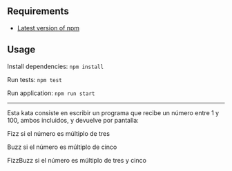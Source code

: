 ## Requirements
* [Latest version of npm](https://www.npmjs.com/get-npm)

## Usage
Install dependencies: `npm install`

Run tests: `npm test`

Run application: `npm run start`

_________

Esta kata consiste en escribir un programa que recibe un número entre 1 y 100, ambos incluidos, y devuelve por pantalla:

Fizz si el número es múltiplo de tres

Buzz si el número es múltiplo de cinco

FizzBuzz si el número es múltiplo de tres y cinco